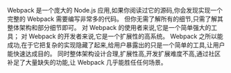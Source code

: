 
Webpack 是一个庞大的 Node.js 应用,如果你阅读过它的源码,你会发现实现一个完整的 Webpack 需要编写非常多的代码。 但你无需了解所有的细节,只需了解其整体架构和部分细节即可。
  对 Webpack 的使用者来说,它是一个简单强大的工具； 对 Webpack 的开发者来说,它是一个扩展性的高系统。
  Webpack 之所以能成功,在于它把复杂的实现隐藏了起来,给用户暴露出的只是一个简单的工具,让用户能快速达成目的。 同时整体架构设计合理,扩展性高,开发扩展难度不高,通过社区补足了大量缺失的功能,让 Webpack 几乎能胜任任何场景。


